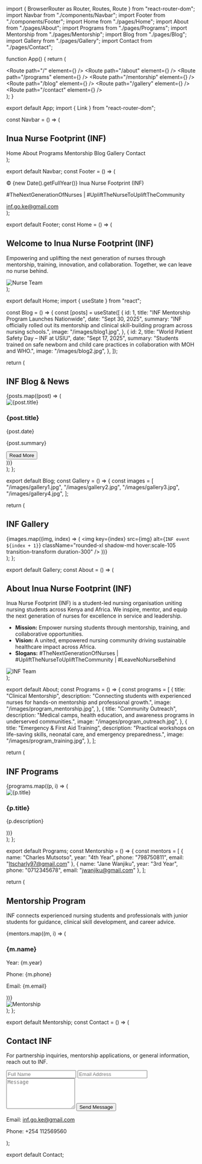 import { BrowserRouter as Router, Routes, Route } from "react-router-dom";
import Navbar from "./components/Navbar";
import Footer from "./components/Footer";
import Home from "./pages/Home";
import About from "./pages/About";
import Programs from "./pages/Programs";
import Mentorship from "./pages/Mentorship";
import Blog from "./pages/Blog";
import Gallery from "./pages/Gallery";
import Contact from "./pages/Contact";

function App() {
  return (
    <Router>
      <div className="flex flex-col min-h-screen bg-gray-50">
        <Navbar />
        <main className="flex-grow">
          <Routes>
            <Route path="/" element={<Home />} />
            <Route path="/about" element={<About />} />
            <Route path="/programs" element={<Programs />} />
            <Route path="/mentorship" element={<Mentorship />} />
            <Route path="/blog" element={<Blog />} />
            <Route path="/gallery" element={<Gallery />} />
            <Route path="/contact" element={<Contact />} />
          </Routes>
        </main>
        <Footer />
      </div>
    </Router>
  );
}

export default App;
import { Link } from "react-router-dom";

const Navbar = () => (
  <nav className="bg-blue-900 text-white shadow-md">
    <div className="max-w-7xl mx-auto px-4 py-4 flex justify-between items-center">
      <h1 className="text-xl font-bold">Inua Nurse Footprint (INF)</h1>
      <div className="space-x-4">
        <Link to="/" className="hover:text-blue-300">Home</Link>
        <Link to="/about" className="hover:text-blue-300">About</Link>
        <Link to="/programs" className="hover:text-blue-300">Programs</Link>
        <Link to="/mentorship" className="hover:text-blue-300">Mentorship</Link>
        <Link to="/blog" className="hover:text-blue-300">Blog</Link>
        <Link to="/gallery" className="hover:text-blue-300">Gallery</Link>
        <Link to="/contact" className="hover:text-blue-300">Contact</Link>
      </div>
    </div>
  </nav>
);

export default Navbar;
const Footer = () => (
  <footer className="bg-blue-950 text-gray-200 py-8">
    <div className="max-w-7xl mx-auto text-center space-y-2">
      <p>&copy; {new Date().getFullYear()} Inua Nurse Footprint (INF)</p>
      <p>#TheNextGenerationOfNurses | #UpliftTheNurseToUpliftTheCommunity</p>
      <a href="mailto:inf.go.ke@gmail.com" className="hover:text-blue-300">inf.go.ke@gmail.com</a>
    </div>
  </footer>
);

export default Footer;
const Home = () => (
  <div className="text-center py-20 bg-gradient-to-b from-blue-800 to-blue-500 text-white">
    <h2 className="text-4xl font-bold mb-4">Welcome to Inua Nurse Footprint (INF)</h2>
    <p className="max-w-3xl mx-auto text-lg">
      Empowering and uplifting the next generation of nurses through mentorship, training,
      innovation, and collaboration. Together, we can leave no nurse behind.
    </p>
    <img src="/images/hero-nurse.jpg" alt="Nurse Team" className="mx-auto mt-10 rounded-2xl shadow-lg w-3/4" />
  </div>
);

export default Home;
import { useState } from "react";

const Blog = () => {
  const [posts] = useState([
    {
      id: 1,
      title: "INF Mentorship Program Launches Nationwide",
      date: "Sept 30, 2025",
      summary: "INF officially rolled out its mentorship and clinical skill-building program across nursing schools.",
      image: "/images/blog1.jpg",
    },
    {
      id: 2,
      title: "World Patient Safety Day – INF at USIU",
      date: "Sept 17, 2025",
      summary: "Students trained on safe newborn and child care practices in collaboration with MOH and WHO.",
      image: "/images/blog2.jpg",
    },
  ]);

  return (
    <div className="max-w-6xl mx-auto px-4 py-16">
      <h2 className="text-3xl font-bold text-blue-900 mb-8 text-center">INF Blog & News</h2>
      <div className="grid md:grid-cols-2 gap-8">
        {posts.map((post) => (
          <div key={post.id} className="bg-white shadow-md rounded-xl overflow-hidden hover:shadow-xl transition">
            <img src={post.image} alt={post.title} className="w-full h-56 object-cover" />
            <div className="p-6">
              <h3 className="text-xl font-semibold text-blue-900">{post.title}</h3>
              <p className="text-gray-500 text-sm mb-2">{post.date}</p>
              <p className="text-gray-700">{post.summary}</p>
              <button className="mt-4 text-blue-700 font-medium hover:underline">Read More</button>
            </div>
          </div>
        ))}
      </div>
    </div>
  );
};

export default Blog;
const Gallery = () => {
  const images = [
    "/images/gallery1.jpg",
    "/images/gallery2.jpg",
    "/images/gallery3.jpg",
    "/images/gallery4.jpg",
  ];

  return (
    <div className="max-w-6xl mx-auto px-4 py-16">
      <h2 className="text-3xl font-bold text-blue-900 mb-8 text-center">INF Gallery</h2>
      <div className="grid grid-cols-2 md:grid-cols-3 gap-4">
        {images.map((img, index) => (
          <img
            key={index}
            src={img}
            alt={`INF event ${index + 1}`}
            className="rounded-xl shadow-md hover:scale-105 transition-transform duration-300"
          />
        ))}
      </div>
    </div>
  );
};

export default Gallery;
const About = () => (
  <div className="max-w-6xl mx-auto px-4 py-16">
    <h2 className="text-3xl font-bold text-blue-900 mb-6 text-center">About Inua Nurse Footprint (INF)</h2>
    <p className="text-gray-700 text-lg mb-6">
      Inua Nurse Footprint (INF) is a student-led nursing organisation uniting nursing students across Kenya and Africa. We inspire, mentor, and equip the next generation of nurses for excellence in service and leadership.
    </p>
    <ul className="list-disc list-inside text-gray-700 mb-6">
      <li><strong>Mission:</strong> Empower nursing students through mentorship, training, and collaborative opportunities.</li>
      <li><strong>Vision:</strong> A united, empowered nursing community driving sustainable healthcare impact across Africa.</li>
      <li><strong>Slogans:</strong> #TheNextGenerationOfNurses | #UpliftTheNurseToUpliftTheCommunity | #LeaveNoNurseBehind</li>
    </ul>
    <img src="/images/about_team.jpg" alt="INF Team" className="rounded-2xl shadow-md w-full" />
  </div>
);

export default About;
const Programs = () => {
  const programs = [
    {
      title: "Clinical Mentorship",
      description: "Connecting students with experienced nurses for hands-on mentorship and professional growth.",
      image: "/images/program_mentorship.jpg",
    },
    {
      title: "Community Outreach",
      description: "Medical camps, health education, and awareness programs in underserved communities.",
      image: "/images/program_outreach.jpg",
    },
    {
      title: "Emergency & First Aid Training",
      description: "Practical workshops on life-saving skills, neonatal care, and emergency preparedness.",
      image: "/images/program_training.jpg",
    },
  ];

  return (
    <div className="max-w-6xl mx-auto px-4 py-16">
      <h2 className="text-3xl font-bold text-blue-900 mb-10 text-center">INF Programs</h2>
      <div className="grid md:grid-cols-3 gap-8">
        {programs.map((p, i) => (
          <div key={i} className="bg-white rounded-2xl shadow-md overflow-hidden hover:shadow-lg transition">
            <img src={p.image} alt={p.title} className="w-full h-56 object-cover" />
            <div className="p-6">
              <h3 className="text-xl font-semibold text-blue-900">{p.title}</h3>
              <p className="text-gray-700 mt-2">{p.description}</p>
            </div>
          </div>
        ))}
      </div>
    </div>
  );
};

export default Programs;
const Mentorship = () => {
  const mentors = [
    { name: "Charles Mutsotso", year: "4th Year", phone: "798750811", email: "Itscharly97@gmail.com" },
    { name: "Jane Wanjiku", year: "3rd Year", phone: "0712345678", email: "jwanjiku@gmail.com" },
  ];

  return (
    <div className="max-w-6xl mx-auto px-4 py-16">
      <h2 className="text-3xl font-bold text-blue-900 mb-10 text-center">Mentorship Program</h2>
      <p className="text-gray-700 text-lg mb-8 text-center">
        INF connects experienced nursing students and professionals with junior students for guidance, clinical skill development, and career advice.
      </p>
      <div className="grid md:grid-cols-2 gap-8">
        {mentors.map((m, i) => (
          <div key={i} className="bg-white rounded-2xl shadow-md p-6 hover:shadow-lg transition">
            <h3 className="text-xl font-semibold text-blue-900">{m.name}</h3>
            <p className="text-gray-700">Year: {m.year}</p>
            <p className="text-gray-700">Phone: {m.phone}</p>
            <p className="text-gray-700">Email: {m.email}</p>
          </div>
        ))}
      </div>
      <div className="mt-10 text-center">
        <img src="/images/mentorship.jpg" alt="Mentorship" className="rounded-2xl shadow-md mx-auto w-3/4" />
      </div>
    </div>
  );
};

export default Mentorship;
const Contact = () => (
  <div className="max-w-3xl mx-auto px-4 py-16">
    <h2 className="text-3xl font-bold text-blue-900 mb-6 text-center">Contact INF</h2>
    <p className="text-gray-700 text-center mb-6">
      For partnership inquiries, mentorship applications, or general information, reach out to INF.
    </p>
    <form className="bg-white p-8 rounded-2xl shadow-md space-y-4">
      <input type="text" placeholder="Full Name" className="w-full border px-4 py-2 rounded-md" />
      <input type="email" placeholder="Email Address" className="w-full border px-4 py-2 rounded-md" />
      <textarea placeholder="Message" rows="5" className="w-full border px-4 py-2 rounded-md"></textarea>
      <button type="submit" className="w-full bg-blue-900 text-white py-2 rounded-md hover:bg-blue-700 transition">
        Send Message
      </button>
    </form>
    <div className="mt-8 text-center text-gray-700">
      <p>Email: <a href="mailto:inf.go.ke@gmail.com" className="text-blue-900 underline">inf.go.ke@gmail.com</a></p>
      <p>Phone: +254 112569560</p>
    </div>
  </div>
);

export default Contact;
